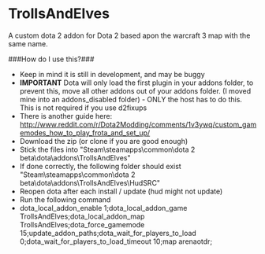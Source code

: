 TrollsAndElves
==============

A custom dota 2 addon for Dota 2 based apon the warcraft 3 map with the same name.

###How do I use this?###
 - Keep in mind it is still in development, and may be buggy
 - **IMPORTANT** Dota will only load the first plugin in your addons folder, to prevent this, move all other addons out of your addons folder. (I moved mine into an addons_disabled folder) - ONLY the host has to do this. This is not required if you use d2fixups
 - There is another guide here: http://www.reddit.com/r/Dota2Modding/comments/1v3ywq/custom_gamemodes_how_to_play_frota_and_set_up/
 - Download the zip (or clone if you are good enough)
 - Stick the files into "Steam\steamapps\common\dota 2 beta\dota\addons\TrollsAndElves"
 - If done correctly, the following folder should exist "Steam\steamapps\common\dota 2 beta\dota\addons\TrollsAndElves\HudSRC"
 - Reopen dota after each install / update (hud might not update)
 - Run the following command
  - dota_local_addon_enable 1;dota_local_addon_game TrollsAndElves;dota_local_addon_map TrollsAndElves;dota_force_gamemode 15;update_addon_paths;dota_wait_for_players_to_load 0;dota_wait_for_players_to_load_timeout 10;map arenaotdr;
